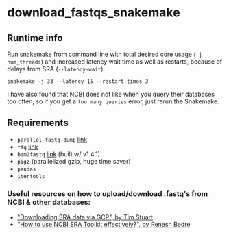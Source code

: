 # download_fastqs_snakemake

## Runtime info
Run snakemake from command line with total desired core usage (`-j num_threads`) and increased latency wait time as well as restarts, because of delays from SRA (`--latency-wait`):

```
snakemake -j 33 --latency 15 --restart-times 3
```

I have also found that NCBI does not like when you query their databases too often, so if you get a `too many queries` error, just rerun the Snakemake.

## Requirements
- `parallel-fastq-dump` [link](https://github.com/rvalieris/parallel-fastq-dump)
- `ffq` [link](https://github.com/pachterlab/ffq)
- `bam2fastq` [link](https://github.com/10XGenomics/bamtofastq/blob/master/README.md) (built w/ v1.4.1)
- `pigz` (parallelized gzip, huge time saver)
- `pandas`
- `itertools`


### Useful resources on how to upload/download .fastq's from NCBI & other databases:
- ["Downloading SRA data via GCP", by Tim Stuart](https://timoast.github.io/blog/downloading-sra-data-via-gcp/)
- ["How to use NCBI SRA Toolkit effectively?", by Renesh Bedre](https://www.reneshbedre.com/blog/ncbi_sra_toolkit.html)
